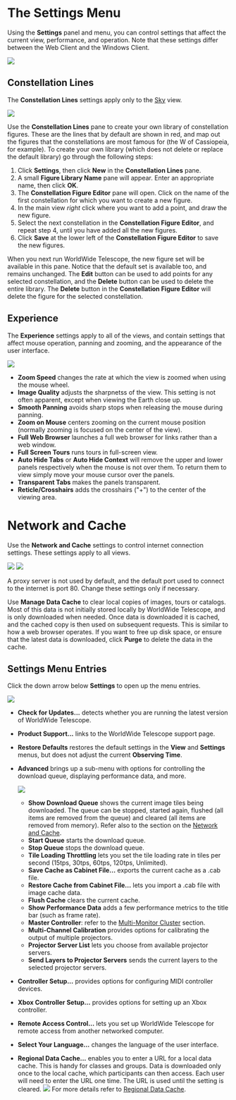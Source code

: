 # The Settings Menu

Using the **Settings** panel and menu, you can control settings that affect
the current view, performance, and operation. Note that these settings differ
between the Web Client and the Windows Client.

![](uiimages/ui_win_Settings-Panel.png)


## Constellation Lines

The **Constellation Lines** settings apply only to the [Sky](explore.md#sky)
view.

![](uiimages/ui_win_Constellation-Lines.png)

Use the **Constellation Lines** pane to create your own library of
constellation figures. These are the lines that by default are shown in red,
and map out the figures that the constellations are most famous for (the W of
Cassiopeia, for example). To create your own library (which does not delete or
replace the default library) go through the following steps:

1. Click **Settings**, then click **New** in the **Constellation Lines** pane.
2. A small **Figure Library Name** pane will appear. Enter an appropriate
   name, then click **OK**.
3. The **Constellation Figure Editor** pane will open. Click on the name of
   the first constellation for which you want to create a new figure.
4. In the main view _right_ click where you want to add a point, and draw the
   new figure.
5. Select the next constellation in the **Constellation Figure Editor**, and
   repeat step 4, until you have added all the new figures.
6. Click **Save** at the lower left of the **Constellation Figure Editor** to
   save the new figures.

When you next run WorldWide Telescope, the new figure set will be available in
this pane. Notice that the default set is available too, and remains
unchanged. The **Edit** button can be used to add points for any selected
constellation, and the **Delete** button can be used to delete the entire
library. The **Delete** button in the **Constellation Figure Editor** will
delete the figure for the selected constellation.


## Experience

The **Experience** settings apply to all of the views, and contain settings
that affect mouse operation, panning and zooming, and the appearance of the
user interface.

![](uiimages/ui_win_Settings-Experience.png)

* **Zoom Speed** changes the rate at which the view is zoomed when using the
  mouse wheel.
* **Image Quality** adjusts the sharpnetss of the view. This setting is not
  often apparent, except when viewing the Earth close up.
* **Smooth Panning** avoids sharp stops when releasing the mouse during
  panning.
* **Zoom on Mouse** centers zooming on the current mouse position (normally
  zooming is focused on the center of the view).
* **Full Web Browser** launches a full web browser for links rather than a web
  window.
* **Full Screen Tours** runs tours in full-screen view.
* **Auto Hide Tabs** or **Auto Hide Context** will remove the upper and lower
  panels respectively when the mouse is not over them. To return them to view
  simply move your mouse cursor over the panels.
* **Transparent Tabs** makes the panels transparent.
* **Reticle/Crosshairs** adds the crosshairs ("+") to the center of the
  viewing area.


# Network and Cache

Use the **Network and Cache** settings to control internet connection
settings. These settings apply to all views.

![](uiimages/ui_Network-Cache.png)
![](uiimages/ui_Manage-Data-Cache.png)

A proxy server is not used by default, and the default port used to connect to
the internet is port 80. Change these settings only if necessary.

Use **Manage Data Cache** to clear local copies of images, tours or catalogs.
Most of this data is not initially stored locally by WorldWide Telescope, and
is only downloaded when needed. Once data is downloaded it is cached, and the
cached copy is then used on subsequent requests. This is similar to how a web
browser operates. If you want to free up disk space, or ensure that the latest
data is downloaded, click **Purge** to delete the data in the cache.


## Settings Menu Entries

Click the down arrow below **Settings** to open up the menu entries.

![](uiimages/ui_win_Settings-Menu-Items.png)

* **Check for Updates...** detects whether you are running the latest version
  of WorldWide Telescope.
* **Product Support...** links to the WorldWide Telescope support page.
* **Restore Defaults** restores the default settings in the **View** and
  **Settings** menus, but does not adjust the current **Observing Time**.
* **Advanced** brings up a sub-menu with options for controlling the download
  queue, displaying performance data, and more.

   ![](uiimages/ui_win_Advanced-Settings-Menu.png)

  * **Show Download Queue** shows the current image tiles being downloaded.
    The queue can be stopped, started again, flushed (all items are removed
    from the queue) and cleared (all items are removed from memory). Refer
    also to the section on the
    [Network and Cache](configuration.md#network-and-cache).
  * **Start Queue** starts the download queue.
  * **Stop Queue** stops the download queue.
  * **Tile Loading Throttling** lets you set the tile loading rate in tiles
    per second (15tps, 30tps, 60tps, 120tps, Unlimited).
  * **Save Cache as Cabinet File...** exports the current cache as a .cab
    file.
  * **Restore Cache from Cabinet File...** lets you import a .cab file with
    image cache data.
  * **Flush Cache** clears the current cache.
  * **Show Performance Data** adds a few performance metrics to the title bar
    (such as frame rate).
  * **Master Controller**: refer to the
    [Multi-Monitor Cluster](configuration.md#multi-monitor-cluster) section.
  * **Multi-Channel Calibration** provides options for calibrating the output
    of multiple projectors.
  * **Projector Server List** lets you choose from available projector
    servers.
  * **Send Layers to Projector Servers** sends the current layers to the
    selected projector servers.
* **Controller Setup...** provides options for configuring MIDI controller
  devices.
* **Xbox Controller Setup...** provides options for setting up an Xbox
  controller.
* **Remote Access Control...** lets you set up WorldWide Telescope for remote
  access from another networked computer.
* **Select Your Language...** changes the language of the user interface.
* **Regional Data Cache...** enables you to enter a URL for a local data
  cache. This is handy for classes and groups. Data is downloaded only once to
  the local cache, which participants can then access. Each user will need to
  enter the URL one time. The URL is used until the setting is cleared.
  ![](uiimages/shareddatacache.jpg) For more details refer to
  [Regional Data Cache](configuration.md#regional-data-cache).
